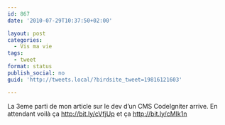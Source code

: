 ```yaml
---
id: 867
date: '2010-07-29T10:37:50+02:00'

layout: post
categories:
  - Vis ma vie
tags:
  - tweet
format: status
publish_social: no
guid: 'http://tweets.local/?birdsite_tweet=19816121603'

---
```


La 3eme parti de mon article sur le dev d’un CMS CodeIgniter arrive. En attendant voilà ça http://bit.ly/cVfjUp et ça http://bit.ly/cMIk1n